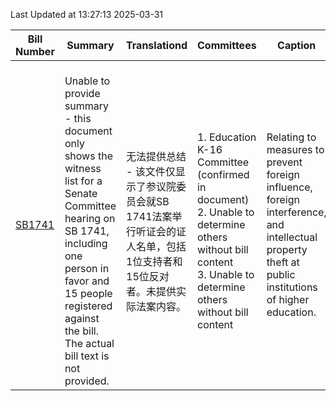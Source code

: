 Last Updated at 13:27:13 2025-03-31

|Bill Number|Summary|Translationd|Committees|Caption|Authors|Last Actiond|
|-|-|-|-|-|-|-|
|[SB1741](https://capitol.texas.gov/BillLookup/History.aspx?LegSess=89R&Bill=SB1741)|<br>Unable to provide summary - this document only shows the witness list for a Senate Committee hearing on SB 1741, including one person in favor and 15 people registered against the bill. The actual bill text is not provided.<br>|<br>无法提供总结 - 该文件仅显示了参议院委员会就SB 1741法案举行听证会的证人名单，包括1位支持者和15位反对者。未提供实际法案内容。<br>|<br>1. Education K-16 Committee (confirmed in document)<br>2. Unable to determine others without bill content<br>3. Unable to determine others without bill content<br>|Relating to measures to prevent foreign influence, foreign interference, and intellectual property theft at public institutions of higher education.|Parker, Bettencourt, Campbell, Creighton, Flores, Kolkhorst, Middleton|03/31/2025 S Placed on intent calendar|
